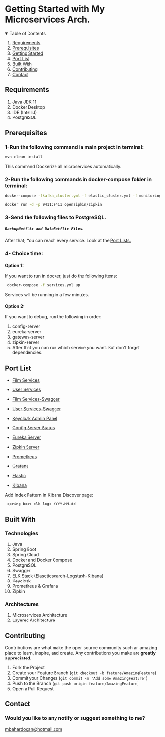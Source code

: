 # Getting Started with My Microservices Arch.

<details open="open">
  <summary>Table of Contents</summary>
  <ol>
    <li>
      <a href="#requirements">Requirements</a>
    </li>
      <li>
      <a href="#prerequisites">Prerequisites</a>
    </li>
    <li>
      <a href="#getting-started">Getting Started</a>
       </li>
    <li><a href="#port-list">Port List</a></li>
        <li><a href="#built-with">Built With</a></li>
    <li><a href="#contributing">Contributing</a></li>
        <li><a href="#contact">Contact</a></li>
  </ol>
</details>

## Requirements

1. Java JDK 11
2. Docker Desktop
3. IDE (IntelliJ)
4. PostgreSQL


## Prerequisites

### 1-Run the following command in main project in terminal:
   ```sh
   mvn clean install
   ```
This command Dockerize all microservices automatically.

### 2-Run the following commands in docker-compose folder in terminal:
   ```sh
   docker-compose -fkafka_cluster.yml -f elastic_cluster.yml -f monitoring.yml -f keycloak_authorization_server.yml up
   
   docker run -d -p 9411:9411 openzipkin/zipkin
   ```
   
  
### 3-Send the following files to PostgreSQL.
##### `BackupNetflix and DataNetflix Files.` 
After that; You can reach every service. Look at the <a href="#port-list">Port Lists.</a> 



### 4- Choice time:

#### Option 1: 
If you want to run in docker, just do the following items:
  ```sh
   docker-compose -f services.yml up
   ```
Services will be running in a few minutes.


#### Option 2: 
If you want to debug, run the following in order:
1. config-server
2. eureka-server
3. gateway-server
4. zipkin-server
5. After that you can run which service you want. But don't forget dependencies.




## Port List
* [Film Services](http://localhost:8088/film-controller/api/)
* [User Services](http://localhost:8088/controller/api/)
* [Film Services-Swagger](http://localhost:8088/film-controller/swagger-ui.html#)
* [User Services-Swagger](http://localhost:8088/controller/swagger-ui.html#)

* [Keycloak Admin Panel](http://localhost:9091/auth/)

* [Config Server Status](http://localhost:8088/actuator/health)
* [Eureka Server](http://localhost:8761/eureka/)

* [Zipkin Server](http://localhost:9411/zipkin/)
* [Prometheus](http://localhost:9090/)
* [Grafana](http://localhost:3000/)
* [Elastic](http://localhost:9200/)
* [Kibana](http://localhost:5601/)


Add Index Pattern in Kibana Discover page:
  ```sh
   spring-boot-elk-logs-YYYY.MM.dd 
   ```


## Built With

### Technologies
1. Java 
2. Spring Boot
3. Spring Cloud
4. Docker and Docker Compose
5. PostgreSQL
6. Swagger
7. ELK Stack (Elascticsearch-Logstash-Kibana)
8. Keycloak
9. Prometheus & Grafana
10. Zipkin

### Architectures
1. Microservices Architecture
2. Layered Architecture


## Contributing

Contributions are what make the open source community such an amazing place to learn, inspire, and create. Any contributions you make are **greatly appreciated**.

1. Fork the Project
2. Create your Feature Branch (`git checkout -b feature/AmazingFeature`)
3. Commit your Changes (`git commit -m 'Add some AmazingFeature'`)
4. Push to the Branch (`git push origin feature/AmazingFeature`)
5. Open a Pull Request


## Contact
### Would you like to any notify or suggest something to me?
mbahardogan@hotmail.com
